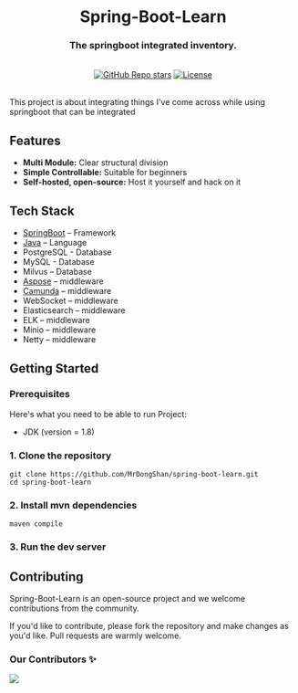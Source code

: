 <div align="center">
  <h1 align="center">Spring-Boot-Learn</h1>
  <h3>The springboot integrated inventory.</h3>
</div>

<br/>

<div align="center">
  <a href="https://github.com/MrDongShan/spring-boot-learn/stargazers"><img alt="GitHub Repo stars" src="https://img.shields.io/github/stars/mfts/papermark"></a>
  <a href="https://github.com/MrDongShan/spring-boot-learn/blob/main/LICENSE"><img alt="License" src="https://img.shields.io/badge/license-Apache2.0-114%2C14%2C121
"></a>
</div>

<br/>

This project is about integrating things I've come across while using springboot that can be integrated

## Features

- **Multi Module:** Clear structural division
- **Simple Controllable:** Suitable for beginners
- **Self-hosted, open-source:** Host it yourself and hack on it

## Tech Stack

- [SpringBoot](https://spring.io/guides/gs/spring-boot/) – Framework
- [Java](https://www.java.com/zh-CN/) – Language
- PostgreSQL - Database
- MySQL - Database
- Milvus – Database
- [Aspose](https://www.aspose.com/) – middleware
- [Camunda](https://github.com/camunda) – middleware
- WebSocket – middleware
- Elasticsearch – middleware
- ELK – middleware
- Minio – middleware
- Netty – middleware

## Getting Started

### Prerequisites

Here's what you need to be able to run Project:

- JDK (version = 1.8)

### 1. Clone the repository

```shell
git clone https://github.com/MrDongShan/spring-boot-learn.git
cd spring-boot-learn
```

### 2. Install mvn dependencies

```shell
maven compile
```

### 3. Run the dev server

## Contributing

Spring-Boot-Learn is an open-source project and we welcome contributions from the community.

If you'd like to contribute, please fork the repository and make changes as you'd like. Pull requests are warmly welcome.

### Our Contributors ✨

<a href="https://github.com/MrDongShan/spring-boot-learn/graphs/contributors">
  <img src="https://contrib.rocks/image?repo=MrDongShan/spring-boot-learn" />
</a>
